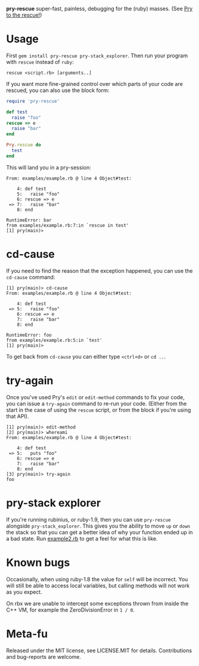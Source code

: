 
**pry-rescue** super-fast, painless, debugging for the (ruby) masses. (See [Pry to the rescue!](https://cirw.in/blog/pry-to-the-rescue))

Usage
=====

First `gem install pry-rescue pry-stack_explorer`. Then run your program with `rescue`
instead of `ruby`:

```
rescue <script.rb> [arguments..]
```

If you want more fine-grained control over which parts of your code are rescued, you can
also use the block form:

```ruby
require 'pry-rescue'

def test
  raise "foo"
rescue => e
  raise "bar"
end

Pry.rescue do
  test
end
```
This will land you in a pry-session:

```
From: examples/example.rb @ line 4 Object#test:

    4: def test
    5:   raise "foo"
    6: rescue => e
 => 7:   raise "bar"
    8: end

RuntimeError: bar
from examples/example.rb:7:in `rescue in test'
[1] pry(main)>
```

cd-cause
========

If you need to find the reason that the exception happened, you can use the `cd-cause`
command:

```
[1] pry(main)> cd-cause
From: examples/example.rb @ line 4 Object#test:

    4: def test
 => 5:   raise "foo"
    6: rescue => e
    7:   raise "bar"
    8: end

RuntimeError: foo
from examples/example.rb:5:in `test'
[1] pry(main)>
```

To get back from `cd-cause` you can either type `<ctrl+d>` or `cd ..`.

try-again
=========

Once you've used Pry's `edit` or `edit-method` commands to fix your code, you can issue a
`try-again` command to re-run your code. (Either from the start in the case of using the
`rescue` script, or from the block if you're using that API).

```
[1] pry(main)> edit-method
[2] pry(main)> whereami
From: examples/example.rb @ line 4 Object#test:

    4: def test
 => 5:   puts "foo"
    6: rescue => e
    7:   raise "bar"
    8: end
[3] pry(main)> try-again
foo
```

pry-stack explorer
==================

If you're running rubinius, or ruby-1.9, then you can use `pry-rescue` alongside
`pry-stack_explorer`. This gives you the ability to move `up` or `down` the stack so that
you can get a better idea of why your function ended up in a bad state. Run
[example2.rb](https://github.com/ConradIrwin/pry-rescue/blob/master/examples/example2.rb) to get a feel for what this is like.

Known bugs
==========

Occasionally, when using ruby-1.8 the value for `self` will be incorrect. You will still
be able to access local variables, but calling methods will not work as you expect.

On rbx we are unable to intercept some exceptions thrown from inside the C++ VM, for
example the ZeroDivisionError in `1 / 0`.

Meta-fu
=======

Released under the MIT license, see LICENSE.MIT for details. Contributions and bug-reports
are welcome.
